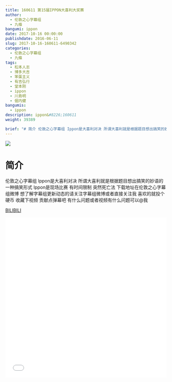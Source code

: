 ```yaml
---
title: 160611 第15届IPPON大喜利大奖赛
author: 
  - 伦敦之心字幕组
  - 九條
bangumi: ippon
date: 2017-10-16 00:00:00
publishdate: 2016-06-11
slug: 2017-10-16-160611-6490342
categories: 
  - 伦敦之心字幕组
  - 九條
tags: 
  - 松本人志
  - 博多大吉
  - 笨蛋主义
  - 有吉弘行
  - 堂本刚
  - ippon
  - 川島明
  - 倔内健
bangumis: 
  - ippon
description: ippon&#8226;160611
weight: 39389

brief: "# 简介 伦敦之心字幕组 Ippon是大喜利对决 所谓大喜利就是根据题目想出搞笑的妙语的一种搞笑形式 Ippon是现场比赛 有时间限制 突然死亡法 下载地址在伦敦之心字幕组微博 想了解字幕组更新动态的请关注字幕组微博或者直接关注我 喜欢的就投个硬币 收藏下视频 贡献点弹幕吧 有什么问题或者视频有什么问题可以@我"
---
```


![](https://i.imgur.com/GhunzWu.jpg)

# 简介  
伦敦之心字幕组 Ippon是大喜利对决 所谓大喜利就是根据题目想出搞笑的妙语的一种搞笑形式 Ippon是现场比赛 有时间限制 突然死亡法 
下载地址在伦敦之心字幕组微博 想了解字幕组更新动态的请关注字幕组微博或者直接关注我 喜欢的就投个硬币 收藏下视频 贡献点弹幕吧
有什么问题或者视频有什么问题可以@我

  [BILIBILI](https://www.bilibili.com/video/av6490342/)


<div class="vcontainer">  <iframe class='video' src="//www.bilibili.com/blackboard/player.html?aid=6490342" width="100%" height="500" frameborder="0" allowfullscreen="allowfullscreen"></iframe></div>
